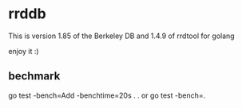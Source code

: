 rrddb
===

This is version 1.85 of the Berkeley DB and 1.4.9 of rrdtool for golang


enjoy it :)

## bechmark

go test -bench=Add -benchtime=20s
.
.
or
go test -bench=.

